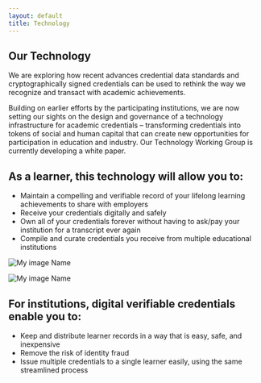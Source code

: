 ```yaml
---
layout: default
title: Technology
---
```


## Our Technology

We are exploring how recent advances credential data standards and cryptographically signed credentials can be used to rethink the way we recognize and transact with academic achievements.

Building on earlier efforts by the participating institutions, we are now setting our sights on the design and governance of a technology infrastructure for academic credentials – transforming credentials into tokens of social and human capital that can create new opportunities for participation in education and industry. Our Technology Working Group is currently developing a white paper.

<!-- Grid format that places text block and images side by side at wide screen size -->
<div class="row">
<div class="col-lg-5"  markdown="1">

## As a learner, this technology will allow you to:

* Maintain a compelling and verifiable record of your lifelong learning achievements to share with employers
* Receive your credentials digitally and safely
* Own all of your credentials forever without having to ask/pay your institution for a transcript ever again
* Compile and curate credentials you receive from multiple educational institutions

</div>
<div class="col-lg-7 order-first order-lg-0" markdown="1">

![My image Name](/images/photo-1.jpg)

</div>
</div>


<div class="row">
<div class="col-lg-7" markdown="1">

![My image Name](/images/photo-2.jpg)

</div>
<div class="col-lg-5"  markdown="1">

## For institutions, digital verifiable credentials enable you to:

* Keep and distribute learner records in a way that is easy, safe, and inexpensive
* Remove the risk of identity fraud
* Issue multiple credentials to a single learner easily, using the same streamlined process

</div>
</div>